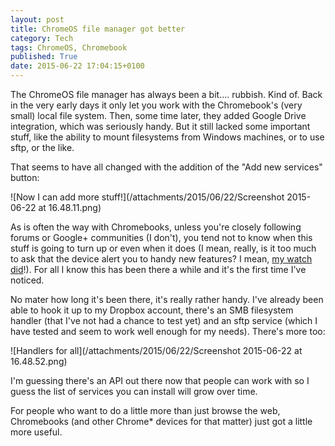 ```yaml
---
layout: post
title: ChromeOS file manager got better
category: Tech
tags: ChromeOS, Chromebook
published: True
date: 2015-06-22 17:04:15+0100
---
```


The ChromeOS file manager has always been a bit.... rubbish. Kind of. Back
in the very early days it only let you work with the Chromebook's (very
small) local file system. Then, some time later, they added Google Drive
integration, which was seriously handy. But it still lacked some important
stuff, like the ability to mount filesystems from Windows machines, or to use
sftp, or the like.

That seems to have all changed with the addition of the "Add new services"
button:

![Now I can add more stuff!](/attachments/2015/06/22/Screenshot 2015-06-22 at 16.48.11.png)

As is often the way with Chromebooks, unless you're closely following forums
or Google+ communities (I don't), you tend not to know when this stuff is going
to turn up or even when it does (I mean, really, is it too much to ask that
the device alert you to handy new features? I mean,
[my watch did](/2015/06/20/moto360-updated.html)!). For all I know this has
been there a while and it's the first time I've noticed.

No mater how long it's been there, it's really rather handy. I've already
been able to hook it up to my Dropbox account, there's an SMB filesystem
handler (that I've not had a chance to test yet) and an sftp service
(which I have tested and seem to work well enough for my needs). There's
more too:

![Handlers for all](/attachments/2015/06/22/Screenshot 2015-06-22 at 16.48.52.png)

I'm guessing there's an API out there now that people can work with so I guess
the list of services you can install will grow over time.

For people who want to do a little more than just browse the web, Chromebooks
(and other Chrome* devices for that matter) just got a little more useful.

[//]: # (2015-06-22-chromeos-file-manager-got-better.md ends here)
